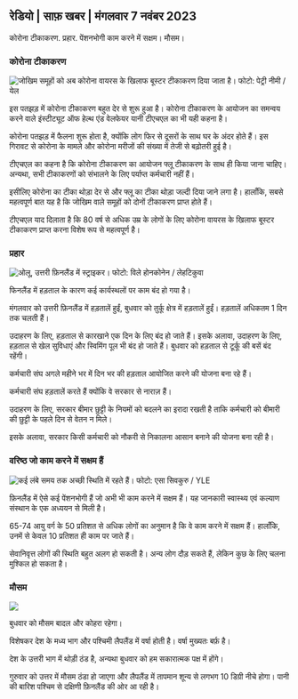 ## रेडियो \| साफ़ खबर \| मंगलवार 7 नवंबर 2023

कोरोना टीकाकरण. प्रहार. पेंशनभोगी काम करने में सक्षम। मौसम।

### कोरोना टीकाकरण

![जोखिम समूहों को अब कोरोना वायरस के खिलाफ बूस्टर टीकाकरण दिया जाता है। फोटो: पेट्री नीमी / येल](https://images.cdn.yle.fi/image/upload/c_crop,h_2266,w_4027,x_0,y_0/ar_1.7777777777777777,c_fill,g_faces,h_675,w_1200/dpr_1.0/q_auto:eco/f_auto/fl_losy/v1675253861/39-99789363046bc0166b4)

इस पतझड़ में कोरोना टीकाकरण बहुत देर से शुरू हुआ है। कोरोना टीकाकरण के आयोजन का समन्वय करने वाले इंस्टीट्यूट ऑफ हेल्थ एंड वेलफेयर यानी टीएचएल का भी यही कहना है।

कोरोना पतझड़ में फैलना शुरू होता है, क्योंकि लोग फिर से दूसरों के साथ घर के अंदर होते हैं। इस गिरावट से कोरोना के मामले और कोरोना मरीजों की संख्या में तेजी से बढ़ोतरी हुई है।

टीएचएल का कहना है कि कोरोना टीकाकरण का आयोजन फ्लू टीकाकरण के साथ ही किया जाना चाहिए। अन्यथा, सभी टीकाकरणों को संभालने के लिए पर्याप्त कर्मचारी नहीं हैं।

इसीलिए कोरोना का टीका थोड़ा देर से और फ्लू का टीका थोड़ा जल्दी दिया जाने लगा है। हालाँकि, सबसे महत्वपूर्ण बात यह है कि जोखिम वाले समूहों को दोनों टीकाकरण प्राप्त होते हैं।

टीएचएल याद दिलाता है कि 80 वर्ष से अधिक उम्र के लोगों के लिए कोरोना वायरस के खिलाफ बूस्टर टीकाकरण प्राप्त करना विशेष रूप से महत्वपूर्ण है।

### प्रहार

![ओलू, उत्तरी फ़िनलैंड में स्ट्राइकर। फोटो: विले होनकोनेन / लेहटिकुवा](https://images.cdn.yle.fi/image/upload/c_crop,h_2880,w_5120,x_0,y_533/ar_1.777777777777777,c_fill,g_faces,h_675,w_1200/dpr_1.0/q_auto:eco/f_auto/fl_losy/v1699368229/39-11968696549f7933eb81)

फिनलैंड में हड़ताल के कारण कई कार्यस्थलों पर काम बंद हो गया है।

मंगलवार को उत्तरी फ़िनलैंड में हड़तालें हुईं, बुधवार को तुर्कू क्षेत्र में हड़तालें हुईं। हड़तालें अधिकतम 1 दिन तक चलती हैं।

उदाहरण के लिए, हड़ताल से कारखाने एक दिन के लिए बंद हो जाते हैं। इसके अलावा, उदाहरण के लिए, हड़ताल से खेल सुविधाएं और स्विमिंग पूल भी बंद हो जाते हैं। बुधवार को हड़ताल से टूर्कू की बसें बंद रहेंगी।

कर्मचारी संघ अगले महीने भर में दिन भर की हड़ताल आयोजित करने की योजना बना रहे हैं।

कर्मचारी संघ हड़तालें करते हैं क्योंकि वे सरकार से नाराज़ हैं।

उदाहरण के लिए, सरकार बीमार छुट्टी के नियमों को बदलने का इरादा रखती है ताकि कर्मचारी को बीमारी की छुट्टी के पहले दिन से वेतन न मिले।

इसके अलावा, सरकार किसी कर्मचारी को नौकरी से निकालना आसान बनाने की योजना बना रही है।

### वरिष्ठ जो काम करने में सक्षम हैं

![कई लंबे समय तक अच्छी स्थिति में रहते हैं। फोटो: एसा सिवकुरु / YLE](https://images.cdn.yle.fi/image/upload/c_crop,h_3375,w_6000,x_0,y_47/ar_1.777777777777777,c_fill,g_faces,h_675,w_1200/dpr_1.0/q_auto:eco/f_auto/fl_losy/v1568642672/39-5915475d7f9625891ee)

फ़िनलैंड में ऐसे कई पेंशनभोगी हैं जो अभी भी काम करने में सक्षम हैं। यह जानकारी स्वास्थ्य एवं कल्याण संस्थान के एक अध्ययन से मिली है।

65-74 आयु वर्ग के 50 प्रतिशत से अधिक लोगों का अनुमान है कि वे काम करने में सक्षम हैं। हालाँकि, उनमें से केवल 10 प्रतिशत ही काम पर जाते हैं।

सेवानिवृत्त लोगों की स्थिति बहुत अलग हो सकती है। अन्य लोग दौड़ सकते हैं, लेकिन कुछ के लिए चलना मुश्किल हो सकता है।

### मौसम

![](https://images.cdn.yle.fi/image/upload/c_crop,h_1080,w_1919,x_0,y_0/ar_1.777777777777777,c_fill,g_faces,h_675,w_1200/dpr_1.0/q_auto:eco/f_auto/fl_losy/v1699373925/39-1197270654a63406a4f5)

बुधवार को मौसम बादल और कोहरा रहेगा।

विशेषकर देश के मध्य भाग और पश्चिमी लैपलैंड में वर्षा होती है। वर्षा मुख्यतः बर्फ़ है।

देश के उत्तरी भाग में थोड़ी ठंड है, अन्यथा बुधवार को हम सकारात्मक पक्ष में होंगे।

गुरुवार को उत्तर में मौसम ठंडा हो जाएगा और लैपलैंड में तापमान शून्य से लगभग 10 डिग्री नीचे होगा। पानी की बारिश पश्चिम से दक्षिणी फ़िनलैंड की ओर आ रही है।
